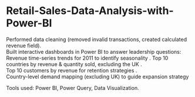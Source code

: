 # Retail-Sales-Data-Analysis-with-Power-BI
Performed data cleaning (removed invalid transactions, created calculated revenue field).  
Built interactive dashboards in Power BI to answer leadership questions:  
Revenue time-series trends for 2011 to identify seasonality . 
Top 10 countries by revenue &amp; quantity sold, excluding the UK .  
Top 10 customers by revenue for retention strategies .  
Country-level demand mapping (excluding UK) to guide expansion strategy

Tools used: Power BI, Power Query, Data Visualization.
